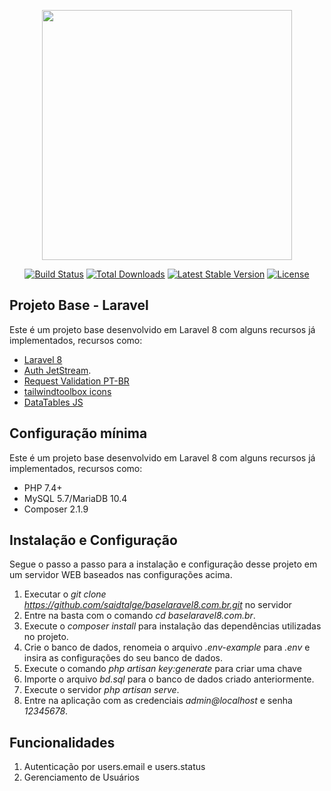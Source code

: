 <p align="center"><a href="https://laravel.com" target="_blank"><img src="https://raw.githubusercontent.com/laravel/art/master/logo-lockup/5%20SVG/2%20CMYK/1%20Full%20Color/laravel-logolockup-cmyk-red.svg" width="400"></a></p>

<p align="center">
<a href="https://travis-ci.org/laravel/framework"><img src="https://travis-ci.org/laravel/framework.svg" alt="Build Status"></a>
<a href="https://packagist.org/packages/laravel/framework"><img src="https://img.shields.io/packagist/dt/laravel/framework" alt="Total Downloads"></a>
<a href="https://packagist.org/packages/laravel/framework"><img src="https://img.shields.io/packagist/v/laravel/framework" alt="Latest Stable Version"></a>
<a href="https://packagist.org/packages/laravel/framework"><img src="https://img.shields.io/packagist/l/laravel/framework" alt="License"></a>
</p>

## Projeto Base - Laravel

Este é um projeto base desenvolvido em Laravel 8 com alguns recursos já implementados, recursos como:

- [Laravel 8](https://laravel.com/docs/8.x)
- [Auth JetStream](https://jetstream.laravel.com/2.x/introduction.html).
- [Request Validation PT-BR](https://github.com/LaravelLegends/pt-br-validator)
- [tailwindtoolbox icons](https://www.tailwindtoolbox.com/icons)
- [DataTables JS](https://datatables.net/)

## Configuração mínima

Este é um projeto base desenvolvido em Laravel 8 com alguns recursos já implementados, recursos como:

- PHP 7.4+
- MySQL 5.7/MariaDB 10.4
- Composer 2.1.9

## Instalação e Configuração

Segue o passo a passo para a instalação e configuração desse projeto em um servidor WEB baseados nas configurações acima.

1. Executar o *git clone https://github.com/saidtalge/baselaravel8.com.br.git* no servidor
2. Entre na basta com o comando *cd baselaravel8.com.br*.
3. Execute o *composer install* para instalação das dependências utilizadas no projeto.
4. Crie o banco de dados, renomeia o arquivo *.env-example* para *.env* e insira as configurações do seu banco de dados.
5. Execute o comando *php artisan key:generate* para criar uma chave
6. Importe o arquivo *bd.sql* para o banco de dados criado anteriormente.
7. Execute o servidor *php artisan serve*.
8. Entre na aplicação com as credenciais *admin@localhost* e senha *12345678*.

## Funcionalidades

1. Autenticação por users.email e users.status
2. Gerenciamento de Usuários

